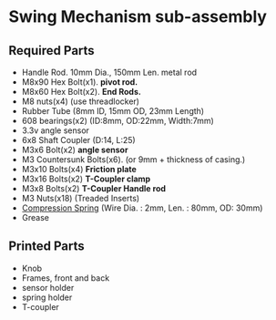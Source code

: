 # Swing Mechanism sub-assembly

## Required Parts

- Handle Rod. 10mm Dia., 150mm Len. metal rod
- M8x90 Hex Bolt(x1). **pivot rod.**
- M8x60 Hex Bolt(x2). **End Rods.**
- M8 nuts(x4) (use threadlocker)
- Rubber Tube (8mm ID, 15mm OD, 23mm Length)
- 608 bearings(x2) (ID:8mm, OD:22mm, Width:7mm)
- 3.3v angle sensor
- 6x8 Shaft Coupler (D:14, L:25)
- M3x6 Bolt(x2) **angle sensor**
- M3 Countersunk Bolts(x6). (or 9mm + thickness of casing.)
- M3x10 Bolts(x4) **Friction plate**
- M3x16 Bolts(x2) **T-Coupler clamp**
- M3x8 Bolts(x2) **T-Coupler Handle rod**
- M3 Nuts(x18) (Treaded Inserts)
- [Compression Spring](https://www.aliexpress.com/item/4000436939383.html) (Wire Dia. : 2mm, Len. : 80mm, OD: 30mm)
- Grease

## Printed Parts

- Knob
- Frames, front and back
- sensor holder
- spring holder
- T-coupler
